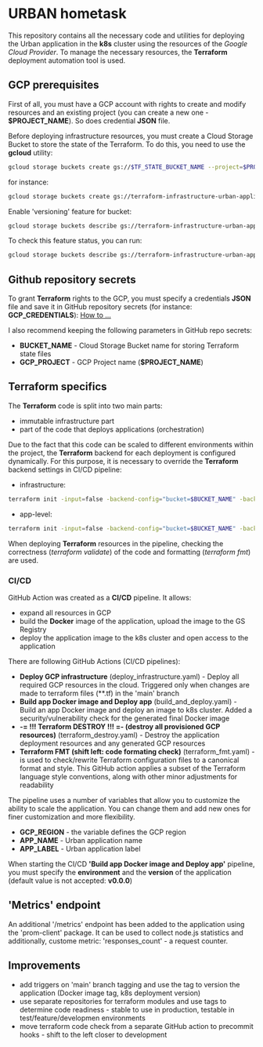 # URBAN hometask

This repository contains all the necessary code and utilities for deploying the Urban application in the **k8s** cluster using the resources of the *Google Cloud Provider*. To manage the necessary resources, the **Terraform** deployment automation tool is used.

## GCP prerequisites
First of all, you must have a GCP account with rights to create and modify resources and an existing project (you can create a new one - **$PROJECT_NAME**). So does credential **JSON** file.

Before deploying infrastructure resources, you must create a Cloud Storage Bucket to store the state of the Terraform. To do this, you need to use the **gcloud** utility:

```bash
gcloud storage buckets create gs://$TF_STATE_BUCKET_NAME --project=$PROJECT_NAME
```

for instance:

```bash
gcloud storage buckets create gs://terraform-infrastructure-urban-application --project=urban-111111
```

Enable 'versioning' feature for bucket:

```bash
gcloud storage buckets describe gs://terraform-infrastructure-urban-application --format="default(versioning)"
```

To check this feature status, you can run:

```bash
gcloud storage buckets describe gs://terraform-infrastructure-urban-application --format="default(versioning)"
```

## Github repository secrets
To grant **Terraform** rights to the GCP, you must specify a credentials **JSON**  file and save it in GitHub repository secrets (for instance: **GCP_CREDENTIALS**):
[How to ...](https://medium.com/interleap/automating-terraform-deployment-to-google-cloud-with-github-actions-17516c4fb2e5)

I also recommend keeping the following parameters in GitHub repo secrets:

 - **BUCKET_NAME** - Cloud Storage Bucket name for storing Terraform state files
 - **GCP_PROJECT** - GCP Project name (**$PROJECT_NAME**)

## Terraform specifics
The **Terraform** code is split into two main parts:
- immutable infrastructure part
- part of the code that deploys applications (orchestration)

Due to the fact that this code can be scaled to different environments within the project, the **Terraform** backend for each deployment is configured dynamically. For this purpose, it is necessary to override the **Terraform** backend settings in CI/CD pipeline:

- infrastructure:
```bash
terraform init -input=false -backend-config="bucket=$BUCKET_NAME" -backend-config="prefix=$PROJECT_NAME-$ENVIRONMENT-infrastructure"
```

- app-level:
```bash
terraform init -input=false -backend-config="bucket=$BUCKET_NAME" -backend-config="prefix=$PROJECT_NAME-$ENVIRONMENT-application"
```
When deploying **Terraform** resources in the pipeline, checking the correctness (*terraform validate*) of the code and formatting (*terraform fmt*) are used.


### CI/CD
GitHub Action was created as a **CI/CD** pipeline. It allows:
- expand all resources in GCP
- build the **Docker** image of the application, upload the image to the GS Registry
- deploy the application image to the k8s cluster and open access to the application

There are following GitHub Actions (CI/CD pipelines):
- **Deploy GCP infrastructure** (deploy_infrastructure.yaml) - Deploy all required GCP resources in the cloud. Triggered only when changes are made to terraform files (**.tf) in the 'main' branch
- **Build app Docker image and Deploy app** (build_and_deploy.yaml) - Build an app Docker image and deploy an image to k8s cluster. Added a security/vulnerability check for the generated final Docker image
- **-= !!! Terraform DESTROY !!! =- (destroy all provisioned GCP resources)** (terraform_destroy.yaml) - Destroy the application deployment resources and any generated GCP resources
- **Terraform FMT (shift left: code formating check)** (terraform_fmt.yaml) - is used to check/rewrite Terraform configuration files to a canonical format and style. This GitHub action applies a subset of the Terraform language style conventions, along with other minor adjustments for readability

The pipeline uses a number of variables that allow you to customize the ability to scale the application. You can change them and add new ones for finer customization and more flexibility.

 - **GCP_REGION** - the variable defines the GCP region
 - **APP_NAME** - Urban application name
 - **APP_LABEL** - Urban application label

When starting the CI/CD **'Build app Docker image and Deploy app'** pipeline, you must specify the **environment** and the **version** of the application (default value is not accepted: **v0.0.0**)

## 'Metrics' endpoint
An additional '/metrics' endpoint has been added to the application using the 'prom-client' package. It can be used to collect node.js statistics and additionally, custome metric: 'responses_count' - a request counter.


## Improvements
- add triggers on 'main' branch tagging and use the tag to version the application (Docker image tag, k8s deployment version)
- use separate repositories for terraform modules and use tags to determine code readiness - stable to use in production, testable in test/feature/developmen environments
- move terraform code check from a separate GitHub action to precommit hooks - shift to the left closer to development